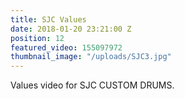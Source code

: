 ```yaml
---
title: SJC Values
date: 2018-01-20 23:21:00 Z
position: 12
featured_video: 155097972
thumbnail_image: "/uploads/SJC3.jpg"
---
```


Values video for SJC CUSTOM DRUMS.
